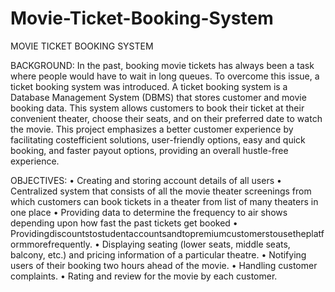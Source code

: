 # Movie-Ticket-Booking-System

MOVIE TICKET BOOKING SYSTEM

BACKGROUND: In the past, booking movie tickets has always been a task where people would have to wait in long queues. To overcome this issue, a ticket booking system was introduced. A ticket booking system is a Database Management System (DBMS) that stores customer and movie booking data. This system allows customers to book their ticket at their convenient theater, choose their seats, and on their preferred date to watch the movie. This project emphasizes a better customer experience by facilitating costefficient solutions, user-friendly options, easy and quick booking, and faster payout options, providing an overall hustle-free experience.

OBJECTIVES: • Creating and storing account details of all users • Centralized system that consists of all the movie theater screenings from which customers can book tickets in a theater from list of many theaters in one place • Providing data to determine the frequency to air shows depending upon how fast the past tickets get booked • Providingdiscountstostudentaccountsandtopremiumcustomerstousetheplatformmorefrequently. • Displaying seating (lower seats, middle seats, balcony, etc.) and pricing information of a particular theatre. • Notifying users of their booking two hours ahead of the movie. • Handling customer complaints. • Rating and review for the movie by each customer.
